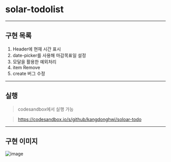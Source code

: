 # solar-todolist

---

## 구현 목록

1. Header에 현재 시간 표시
2. date-picker를 사용해 마감목표일 설정
3. 모달을 활용한 예외처리
4. item Remove
5. create 버그 수정

---

## 실행

> codesandbox에서 실행 가능

> https://codesandbox.io/s/github/kangdonghwi/soloar-todo

---

## 구현 이미지

![image](https://user-images.githubusercontent.com/42789883/130316885-e7eb857a-894b-43f2-aded-275a4b195df3.png)
